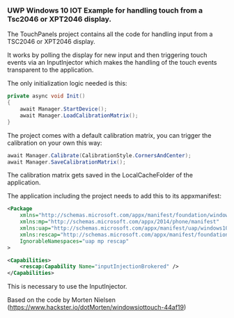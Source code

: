 ### UWP Windows 10 IOT Example for handling touch from a Tsc2046 or XPT2046 display.

The TouchPanels project contains all the code for handling input from a TSC2046 or XPT2046 display.

It works by polling the display for new input and then triggering touch events via an InputInjector which makes
the handling of the touch events transparent to the application.

The only initialization logic needed is this:

```csharp
private async void Init()
{
    await Manager.StartDevice();
    await Manager.LoadCalibrationMatrix();
}
```

The project comes with a default calibration matrix, you can trigger the calibration on your own this way:
```csharp
await Manager.Calibrate(CalibrationStyle.CornersAndCenter);
await Manager.SaveCalibrationMatrix();
```
The calibration matrix gets saved in the LocalCacheFolder of the application.

The application including the project needs to add this to its appxmanifest:
```xml
<Package
    xmlns="http://schemas.microsoft.com/appx/manifest/foundation/windows10"
    xmlns:mp="http://schemas.microsoft.com/appx/2014/phone/manifest"
    xmlns:uap="http://schemas.microsoft.com/appx/manifest/uap/windows10"
    xmlns:rescap="http://schemas.microsoft.com/appx/manifest/foundation/windows10/restrictedcapabilities"
    IgnorableNamespaces="uap mp rescap"
>
```

```xml
<Capabilities>
    <rescap:Capability Name="inputInjectionBrokered" />
</Capabilities>
```
This is necessary to use the InputInjector.

Based on the code by Morten Nielsen (https://www.hackster.io/dotMorten/windowsiottouch-44af19)
